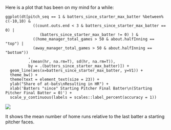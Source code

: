 Here is a plot that has been on my mind for a while:

    ggplot(dt[pitch_seq == 1 & batters_since_starter_max_batter %between% c(-10,10) & 
                ((count.outs.end < 3 & batters_since_starter_max_batter == 0) | 
                   (batters_since_starter_max_batter != 0) ) &
                ((home_manager_total_games > 50 & about.halfInning == "top") |
                (away_manager_total_games > 50 & about.halfInning == "bottom"))
              ,
              .(mean(hr, na.rm=T), sd(hr, na.rm=T)),
              by = .(batters_since_starter_max_batter)]) + 
      geom_line(aes(x=batters_since_starter_max_batter, y=V1)) + 
      theme_bw() + 
      theme(text = element_text(size = 23)) + 
      ylab("Share of at-bats\nResulting in HR") + 
      xlab('Batters "since" Starting Pitcher Final Batter\n(Starting Pitcher Final Batter = 0)') + 
      scale_y_continuous(labels = scales::label_percent(accuracy = 1))

![](/assets/plots1-1.png)

It shows the mean number of home runs relative to the last batter a
starting pitcher faces.
